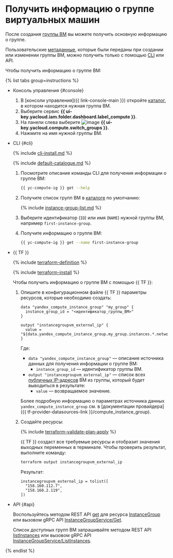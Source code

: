 # Получить информацию о группе виртуальных машин

После создания [группы ВМ](../../concepts/instance-groups/index.md) вы можете получить основную информацию о группе.

Пользовательские [метаданные](../../concepts/vm-metadata.md), которые были переданы при создании или изменении группы ВМ, можно получить только с помощью [CLI](../../../cli/) или API.

Чтобы получить информацию о группе ВМ:

{% list tabs group=instructions %}

- Консоль управления {#console}

  1. В [консоли управления]({{ link-console-main }}) откройте [каталог](../../../resource-manager/concepts/resources-hierarchy.md#folder), в котором находится нужная группа ВМ.
  1. Выберите сервис **{{ ui-key.yacloud.iam.folder.dashboard.label_compute }}**.
  1. На панели слева выберите ![image](../../../_assets/console-icons/layers-3-diagonal.svg) **{{ ui-key.yacloud.compute.switch_groups }}**.
  1. Нажмите на имя нужной группы ВМ.

- CLI {#cli}

  {% include [cli-install.md](../../../_includes/cli-install.md) %}

  {% include [default-catalogue.md](../../../_includes/default-catalogue.md) %}

  1. Посмотрите описание команды CLI для получения информации о группе ВМ:

     ```bash
     {{ yc-compute-ig }} get --help
     ```

  1. Получите список групп ВМ в [каталоге](../../../resource-manager/concepts/resources-hierarchy.md#folder) по умолчанию:

     {% include [instance-group-list.md](../../../_includes/instance-groups/instance-group-list.md) %}

  1. Выберите идентификатор (`ID`) или имя (`NAME`) нужной группы ВМ, например `first-instance-group`.
  1. Получите информацию о группе ВМ:

     ```bash
     {{ yc-compute-ig }} get --name first-instance-group
     ```

- {{ TF }}

  {% include [terraform-definition](../../../_tutorials/_tutorials_includes/terraform-definition.md) %}

  {% include [terraform-install](../../../_includes/terraform-install.md) %}

  Чтобы получить информацию о группе ВМ с помощью {{ TF }}:
  1. Опишите в конфигурационном файле {{ TF }} параметры ресурсов, которые необходимо создать:

     ```hcl
     data "yandex_compute_instance_group" "my_group" {
       instance_group_id = "<идентификатор_группы_ВМ>"
     }

     output "instancegroupvm_external_ip" {
       value = "${data.yandex_compute_instance_group.my_group.instances.*.network_interface.0.nat_ip_address}"
     }
     ```

     Где:
     * `data "yandex_compute_instance_group"` — описание источника данных для получения информации о группе ВМ:
       * `instance_group_id` — идентификатор группы ВМ.
     * `output "instancegroupvm_external_ip"` — список всех [публичных IP-адресов](../../../vpc/concepts/address.md#public-addresses) ВМ из группы, который будет выводиться в результате:
       * `value` — возвращаемое значение.

     Более подробную информацию о параметрах источника данных `yandex_compute_instance_group` см. в [документации провайдера]({{ tf-provider-datasources-link }}/compute_instance_group).
  1. Создайте ресурсы:

     {% include [terraform-validate-plan-apply](../../../_tutorials/_tutorials_includes/terraform-validate-plan-apply.md) %}

     {{ TF }} создаст все требуемые ресурсы и отобразит значения выходных переменных в терминале. Чтобы проверить результат, выполните команду:

     ```bash
     terraform output instancegroupvm_external_ip
     ```

     Результат:

     ```text
     instancegroupvm_external_ip = tolist([
       "158.160.112.7",
       "158.160.2.119",
     ])
     ```

- API {#api}

  Воспользуйтесь методом REST API [get](../../api-ref/InstanceGroup/get.md) для ресурса [InstanceGroup](../../api-ref/InstanceGroup/index.md) или вызовом gRPC API [InstanceGroupService/Get](../../api-ref/grpc/instance_group_service.md#Get).

  Список доступных групп ВМ запрашивайте методом REST API [listInstances](../../api-ref/InstanceGroup/listInstances.md) или вызовом gRPC API [InstanceGroupService/ListInstances](../../api-ref/grpc/instance_group_service.md#ListInstances).

{% endlist %}